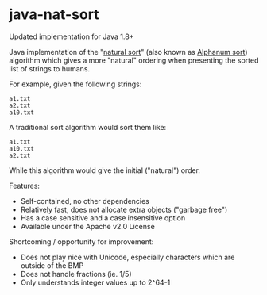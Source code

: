 # java-nat-sort

Updated implementation for Java 1.8+

Java implementation of the "[natural sort](http://blog.codinghorror.com/sorting-for-humans-natural-sort-order/)" (also known as [Alphanum sort](http://www.davekoelle.com/alphanum.html)) algorithm which gives a more "natural" ordering when presenting the sorted list of strings to humans.

For example, given the following strings:

````
a1.txt
a2.txt
a10.txt
````

A traditional sort algorithm would sort them like:

````
a1.txt
a10.txt
a2.txt
````

While this algorithm would give the initial ("natural") order.

Features:

* Self-contained, no other dependencies
* Relatively fast, does not allocate extra objects ("garbage free")
* Has a case sensitive and a case insensitive option
* Available under the Apache v2.0 License

Shortcoming / opportunity for improvement:

* Does not play nice with Unicode, especially characters which are outside of the BMP 
* Does not handle fractions (ie. 1/5)
* Only understands integer values up to 2^64-1

````

